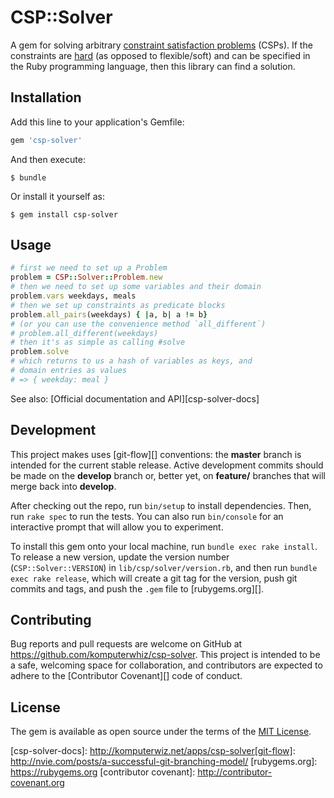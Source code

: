 # CSP::Solver
A gem for solving arbitrary [constraint satisfaction problems][wiki-csp] (CSPs). If the constraints are [hard][hard-constraints] (as opposed to flexible/soft) and can be specified in the Ruby programming language, then this library can find a solution.

## Installation

Add this line to your application's Gemfile:

```ruby
gem 'csp-solver'
```

And then execute:

    $ bundle

Or install it yourself as:

    $ gem install csp-solver

## Usage

```ruby
# first we need to set up a Problem
problem = CSP::Solver::Problem.new
# then we need to set up some variables and their domain
problem.vars weekdays, meals
# then we set up constraints as predicate blocks
problem.all_pairs(weekdays) { |a, b| a != b}
# (or you can use the convenience method `all_different`)
# problem.all_different(weekdays)
# then it's as simple as calling #solve
problem.solve
# which returns to us a hash of variables as keys, and
# domain entries as values
# => { weekday: meal }
```

See also: [Official documentation and API][csp-solver-docs]

## Development

This project makes uses [git-flow][] conventions: the **master** branch is intended for the current stable release. Active development commits should be made on the **develop** branch or, better yet, on **feature/** branches that will merge back into **develop**.

After checking out the repo, run `bin/setup` to install dependencies. Then, run `rake spec` to run the tests. You can also run `bin/console` for an interactive prompt that will allow you to experiment.

To install this gem onto your local machine, run `bundle exec rake install`. To release a new version, update the version number (`CSP::Solver::VERSION`) in `lib/csp/solver/version.rb`, and then run `bundle exec rake release`, which will create a git tag for the version, push git commits and tags, and push the `.gem` file to [rubygems.org][].

## Contributing

Bug reports and pull requests are welcome on GitHub at https://github.com/komputerwhiz/csp-solver. This project is intended to be a safe, welcoming space for collaboration, and contributors are expected to adhere to the [Contributor Covenant][] code of conduct.

## License

The gem is available as open source under the terms of the [MIT License](http://opensource.org/licenses/MIT).

[wiki-csp]: http://en.wikipedia.org/wiki/Constraint_satisfaction_problem
[hard-constraints]: https://en.wikipedia.org/wiki/Constraint_satisfaction_problem#Flexible_CSPs
[csp-solver-docs]: http://komputerwiz.net/apps/csp-solver[git-flow]: http://nvie.com/posts/a-successful-git-branching-model/
[rubygems.org]: https://rubygems.org
[contributor covenant]: http://contributor-covenant.org
